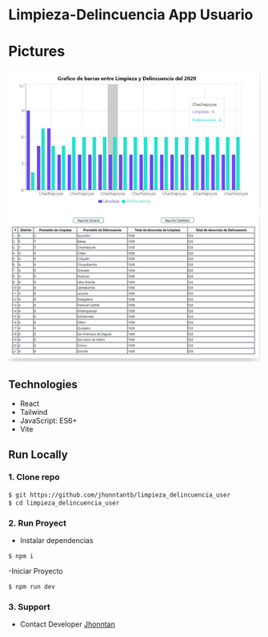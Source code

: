 # Limpieza-Delincuencia App Usuario

# Pictures

![grafico de barras](src/assets/GraficodeBarras.JPG)
![grafico de barras](src/assets/Reporte%20en%20tablas.JPG)

## Technologies

- React
- Tailwind
- JavaScript: ES6+
- Vite

## Run Locally

### 1. Clone repo

```
$ git https://github.com/jhonntantb/limpieza_delincuencia_user
$ cd limpieza_delincuencia_user
```

### 2. Run Proyect

- Instalar dependencias

```
$ npm i
```

-Iniciar Proyecto

```
$ npm run dev
```

### 3. Support

- Contact Developer [Jhonntan](mailto:Jhonntan.jhonntantb@gmail.com)
